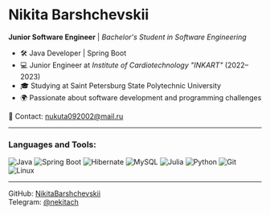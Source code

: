 # Nikita Barshchevskii

**Junior Software Engineer** | *Bachelor's Student in Software Engineering*  
- 🛠 Java Developer | Spring Boot  
- 💻 Junior Engineer at *Institute of Cardiotechnology "INKART"* (2022–2023)  
- 🎓 Studying at Saint Petersburg State Polytechnic University  
- 🌍 Passionate about software development and programming challenges

📧 Contact: [nukuta092002@mail.ru](mailto:nukuta092002@mail.ru)

---

### Languages and Tools:
![Java](https://img.shields.io/badge/Java-ED8B00?style=for-the-badge&logo=java&logoColor=white)
![Spring Boot](https://img.shields.io/badge/Spring_Boot-6DB33F?style=for-the-badge&logo=spring-boot&logoColor=white)
![Hibernate](https://img.shields.io/badge/Hibernate-59666C?style=for-the-badge&logo=Hibernate&logoColor=white)
![MySQL](https://img.shields.io/badge/MySQL-4479A1?style=for-the-badge&logo=mysql&logoColor=white)
![Julia](https://img.shields.io/badge/Julia-9558B2?style=for-the-badge&logo=julia&logoColor=white)
![Python](https://img.shields.io/badge/Python-3776AB?style=for-the-badge&logo=python&logoColor=white)
![Git](https://img.shields.io/badge/Git-F05032?style=for-the-badge&logo=git&logoColor=white)
![Linux](https://img.shields.io/badge/Linux-FCC624?style=for-the-badge&logo=linux&logoColor=black)

---

GitHub: [NikitaBarshchevskii](https://github.com/NikitaBarshchevskii)  
Telegram: [@nekitach](https://t.me/nekitach)

